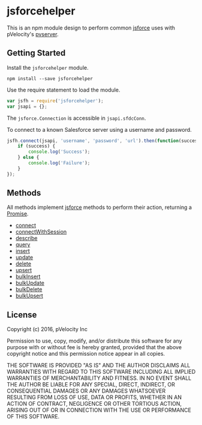# jsforcehelper

This is an npm module design to perform common [jsforce](https://jsforce.github.io/document/) uses with pVelocity's [pvserver](https://github.com/pVelocity/pvserver).

## Getting Started

Install the ``jsforcehelper`` module.

    npm install --save jsforcehelper

Use the require statement to load the module.

```js
var jsfh = require('jsforcehelper');
var jsapi = {};
```
The ``jsforce.Connection`` is accessible in ``jsapi.sfdcConn``.

To connect to a known Salesforce server using a username and password.
```js
jsfh.connect(jsapi, 'username', 'password', 'url').then(function(success) {
    if (success) {
        console.log('Success');
    } else {
        console.log('Failure');
    }
});
```

## Methods
All methods implement [jsforce](https://jsforce.github.io/document/) methods to perform their action, returning a [Promise](https://developer.mozilla.org/en/docs/Web/JavaScript/Reference/Global_Objects/Promise).

- [connect](docs/connect.md)
- [connectWithSession](docs/connectWithSession.md)
- [describe](docs/describe.md)
- [query](docs/query.md)
- [insert](docs/insert.md)
- [update](docs/update.md)
- [delete](docs/delete.md)
- [upsert](docs/upsert.md)
- [bulkInsert](docs/bulkInsert.md)
- [bulkUpdate](docs/bulkUpdate.md)
- [bulkDelete](docs/bulkDelete.md)
- [bulkUpsert](docs/bulkUpsert.md)

## License

Copyright (c) 2016, pVelocity Inc

Permission to use, copy, modify, and/or distribute this software for any
purpose with or without fee is hereby granted, provided that the above
copyright notice and this permission notice appear in all copies.

THE SOFTWARE IS PROVIDED "AS IS" AND THE AUTHOR DISCLAIMS ALL WARRANTIES
WITH REGARD TO THIS SOFTWARE INCLUDING ALL IMPLIED WARRANTIES OF
MERCHANTABILITY AND FITNESS. IN NO EVENT SHALL THE AUTHOR BE LIABLE FOR
ANY SPECIAL, DIRECT, INDIRECT, OR CONSEQUENTIAL DAMAGES OR ANY DAMAGES
WHATSOEVER RESULTING FROM LOSS OF USE, DATA OR PROFITS, WHETHER IN AN
ACTION OF CONTRACT, NEGLIGENCE OR OTHER TORTIOUS ACTION, ARISING OUT OF
OR IN CONNECTION WITH THE USE OR PERFORMANCE OF THIS SOFTWARE.
